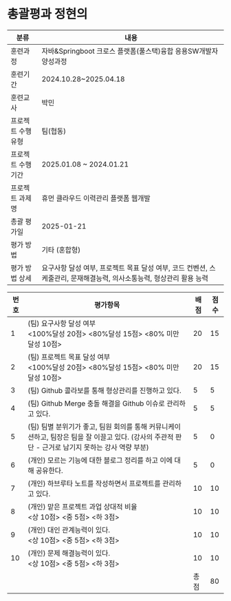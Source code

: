 # 총괄평과 정현의

| 분류         | 내용                                                                   |
| ---------- | -------------------------------------------------------------------- |
| 훈련과정       | 자바&Springboot 크로스 플랫폼(풀스택)융합 응용SW개발자 양성과정                            |
| 훈련기간       | 2024.10.28~2025.04.18                                                |
| 훈련교사       | 박민                                                                   |
| 프로젝트 수행 유형 | 팀(협동)                                                                |
| 프로젝트 수행기간  | 2025.01.08 ~ 2024.01.21                                              |
| 프로젝트 과제명   | 휴먼 클라우드 이력관리 플랫폼 웹개발                                                 |
| 총괄 평가일     | 2025-01-21                                                           |
| 평가 방법      | 기타 (혼합형)                                                             |
| 평가 방법 상세   | 요구사항 달성 여부, 프로젝트 목표 달성 여부, 코드 컨벤션, 스케줄관리, 문재해결능력, 의사소통능력, 형상관리 활용 능력 |

| 번호  | 평가항목                                                                                     | 배점  | 점수  |
| --- | ---------------------------------------------------------------------------------------- | --- | --- |
| 1   | (팀) 요구사항 달성 여부<br><100%달성 20점> <80%달성 15점> <80% 미만 달성 10점>                               | 20  | 15  |
| 2   | (팀) 프로젝트 목표 달성 여부<br><100%달성 20점> <80%달성 15점> <80% 미만 달성 10점>                            | 20  | 15  |
| 3   | (팀) Github 콜라보를 통해 형상관리를 진행하고 있다.                                                        | 5   | 5   |
| 4   | (팀) Github Merge 충돌 해결을 Github 이슈로 관리하고 있다.                                              | 5   | 5   |
| 5   | (팀) 팀별 분위기가 좋고, 팀원 회의를 통해 커뮤니케이션하고, 팀장은 팀을 잘 이끌고 있다. (강사의 주관적 판단 - 근거로 남기지 못하는 강사 역량 부분) | 5   | 0   |
| 6   | (개인) 모르는 기능에 대한 블로그 정리를 하고 이에 대해 공유한다.                                                   | 5   | 0   |
| 7   | (개인) 하브루타 노트를 작성하면서 프로젝트를 관리하고 있다.                                                       | 10  | 10  |
| 8   | (개인) 맡은 프로젝트 과업 상대적 비율<br><상 10점> <중 5점> <하 3점>                                          | 10  | 10  |
| 9   | (개인) 대인 관계능력이 있다.<br><상 10점> <중 5점> <하 3점>                                               | 10  | 10  |
| 10  | (개인) 문제 해결능력이 있다.<br><상 10점> <중 5점> <하 3점>                                               | 10  | 10  |
|     |                                                                                          | 총점  | 80  |
